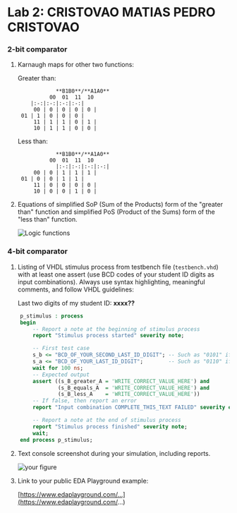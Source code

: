# Lab 2: CRISTOVAO MATIAS PEDRO CRISTOVAO

### 2-bit comparator

1. Karnaugh maps for other two functions:

   Greater than:
   
                   **B1B0**/**A1A0**
	             00  01  11  10
		   |:-:|:-:|:-:|:-:|
 	        00 | 0 | 0 | 0 | 0 |  
 		01 | 1 | 0 | 0 | 0 |  
  	        11 | 1 | 1 | 0 | 1 |  
  	        10 | 1 | 1 | 0 | 0 | 

   Less than:

                   **B1B0**/**A1A0**
	             00  01  11  10
              	   |:-:|:-:|:-:|:-:|
 	        00 | 0 | 1 | 1 | 1 |  
   		01 | 0 | 0 | 1 | 1 |  
  	        11 | 0 | 0 | 0 | 0 |  
  	        10 | 0 | 0 | 1 | 0 | 


2. Equations of simplified SoP (Sum of the Products) form of the "greater than" function and simplified PoS (Product of the Sums) form of the "less than" function.

   ![Logic functions](images/comparator_min.png)

### 4-bit comparator

1. Listing of VHDL stimulus process from testbench file (`testbench.vhd`) with at least one assert (use BCD codes of your student ID digits as input combinations). Always use syntax highlighting, meaningful comments, and follow VHDL guidelines:

   Last two digits of my student ID: **xxxx??**

```vhdl
    p_stimulus : process
    begin
        -- Report a note at the beginning of stimulus process
        report "Stimulus process started" severity note;

        -- First test case
        s_b <= "BCD_OF_YOUR_SECOND_LAST_ID_DIGIT"; -- Such as "0101" if ID = xxxx56
        s_a <= "BCD_OF_YOUR_LAST_ID_DIGIT";        -- Such as "0110" if ID = xxxx56
        wait for 100 ns;
        -- Expected output
        assert ((s_B_greater_A = 'WRITE_CORRECT_VALUE_HERE') and
                (s_B_equals_A  = 'WRITE_CORRECT_VALUE_HERE') and
                (s_B_less_A    = 'WRITE_CORRECT_VALUE_HERE'))
        -- If false, then report an error
        report "Input combination COMPLETE_THIS_TEXT FAILED" severity error;

        -- Report a note at the end of stimulus process
        report "Stimulus process finished" severity note;
        wait;
    end process p_stimulus;
```

2. Text console screenshot during your simulation, including reports.

   ![your figure]()

3. Link to your public EDA Playground example:

   [https://www.edaplayground.com/...](https://www.edaplayground.com/...)
